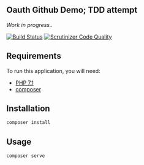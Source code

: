## Oauth Github Demo; TDD attempt
_Work in progress.._

[![Build Status](https://travis-ci.org/AlexMasterov/oauth-tdd-demo.svg)](https://travis-ci.org/AlexMasterov/oauth-tdd-demo)
[![Scrutinizer Code Quality](https://scrutinizer-ci.com/g/AlexMasterov/oauth-tdd-demo/badges/quality-score.png?b=master)](https://scrutinizer-ci.com/g/AlexMasterov/oauth-tdd-demo/?branch=master)

## Requirements
To run this application, you will need:

 * [PHP 7.1](https://secure.php.net/downloads.php)
 * [composer](https://getcomposer.org/)

 ## Installation

```sh
composer install
```

## Usage

```sh
composer serve
```
